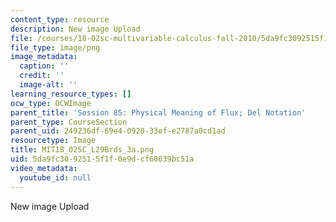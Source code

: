 ```yaml
---
content_type: resource
description: New image Upload
file: /courses/18-02sc-multivariable-calculus-fall-2010/5da9fc3092515f1f0e9dcf60639bc51a_MIT18_02SC_L29Brds_3a.png
file_type: image/png
image_metadata:
  caption: ''
  credit: ''
  image-alt: ''
learning_resource_types: []
ocw_type: OCWImage
parent_title: 'Session 85: Physical Meaning of Flux; Del Notation'
parent_type: CourseSection
parent_uid: 249236df-69e4-0920-33ef-e2787a0cd1ad
resourcetype: Image
title: MIT18_02SC_L29Brds_3a.png
uid: 5da9fc30-9251-5f1f-0e9d-cf60639bc51a
video_metadata:
  youtube_id: null
---
```

New image Upload

